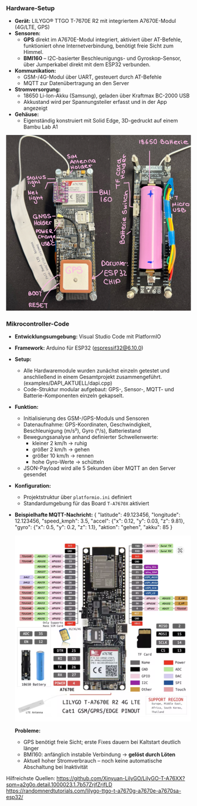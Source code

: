 ### Hardware-Setup

- **Gerät:** LILYGO® TTGO T-7670E R2 mit integriertem A7670E-Modul (4G/LTE, GPS)
- **Sensoren:**
	- **GPS** direkt im A7670E-Modul integriert, aktiviert über AT-Befehle, funktioniert ohne Internetverbindung, benötigt freie Sicht zum Himmel.
    - **BMI160** – I2C-basierter Beschleunigungs- und Gyroskop-Sensor, über Jumperkabel direkt mit dem ESP32 verbunden.
- **Kommunikation:**
    - GSM-/4G-Modul über UART, gesteuert durch AT-Befehle
    - MQTT zur Datenübertragung an den Server
- **Stromversorgung:**
    - 18650 Li-Ion-Akku (Samsung), geladen über Kraftmax BC-2000 USB
    - Akkustand wird per Spannungsteiler erfasst und in der App angezeigt
- **Gehäuse:**
	- Eigenständig konstruiert mit Solid Edge, 3D-gedruckt auf einem Bambu Lab A1

![Hardware Setup](Hardwaresetup.jpeg)

### Mikrocontroller-Code

- **Entwicklungsumgebung:** Visual Studio Code mit PlatformIO
- **Framework:** Arduino für ESP32 (espressif32@6.10.0)
- **Setup:**
    - Alle Hardwaremodule wurden zunächst einzeln getestet und anschließend in einem Gesamtprojekt zusammengeführt. (examples/DAPI_AKTUELL/dapi.cpp)
    - Code-Struktur modular aufgebaut: GPS-, Sensor-, MQTT- und Batterie-Komponenten einzeln gekapselt.
- **Funktion:**
    - Initialisierung des GSM-/GPS-Moduls und Sensoren
    - Datenaufnahme: GPS-Koordinaten, Geschwindigkeit, Beschleunigung (m/s²), Gyro (°/s), Batteriestand
    - Bewegungsanalyse anhand definierter Schwellenwerte:
	    - kleiner 2 km/h → ruhig
	    - größer 2 km/h → gehen
	    - größer 10 km/h → rennen 
	    - hohe Gyro-Werte → schütteln
    - JSON-Payload wird alle 5 Sekunden über MQTT an den Server gesendet
- **Konfiguration:**
    - Projektstruktur über `platformio.ini` definiert
    - Standardumgebung für das Board `T-A7670X` aktiviert
- **Beispielhafte MQTT-Nachricht:**
    {   "latitude": 49.123456,   "longitude": 12.123456,   "speed_kmph": 3.5,   "accel": {"x": 0.12, "y": 0.03, "z": 9.81},   "gyro": {"x": 0.5, "y": 0.2, "z": 1.1},   "aktion": "gehen",   "akku": 85 }

   ![Pinout](Pinout.png)

    **Probleme:**
    - GPS benötigt freie Sicht; erste Fixes dauern bei Kaltstart deutlich länger
    - BMI160: anfänglich instabile Verbindung → **gelöst durch Löten**
    - Aktuell hoher Stromverbrauch – noch keine automatische Abschaltung bei Inaktivität

Hilfreichste Quellen: 
https://github.com/Xinyuan-LilyGO/LilyGO-T-A76XX?spm=a2g0o.detail.1000023.1.7b57ZrjfZrjfLD
https://randomnerdtutorials.com/lilygo-ttgo-t-a7670g-a7670e-a7670sa-esp32/
